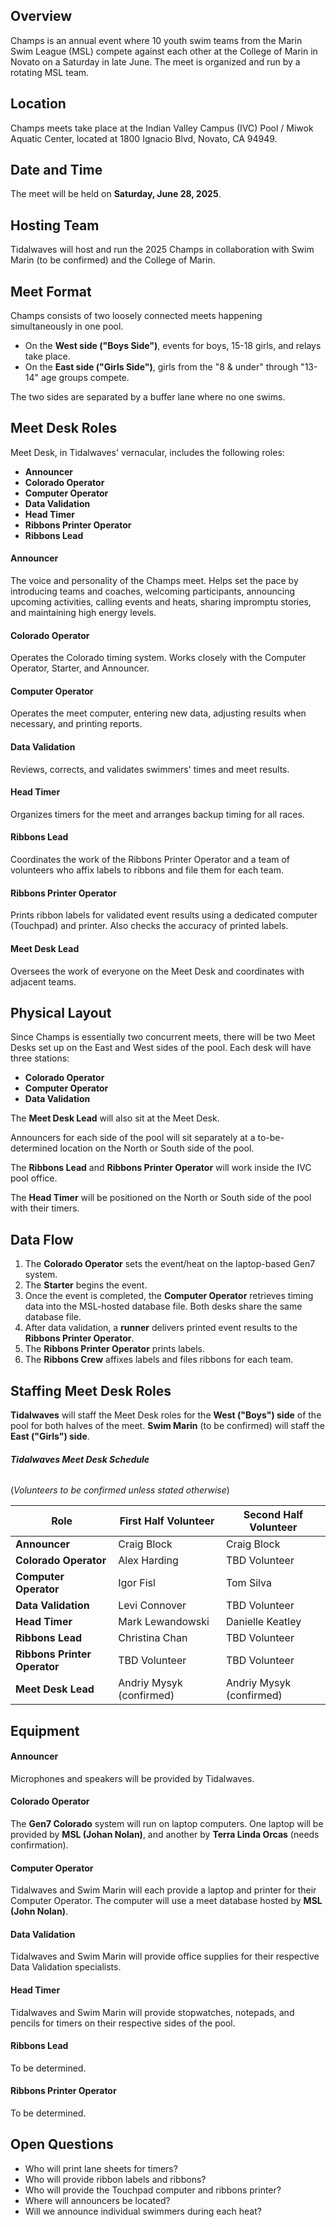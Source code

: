 ## Overview  
Champs is an annual event where 10 youth swim teams from the Marin Swim League (MSL) compete against each other at the College of Marin in Novato on a Saturday in late June. The meet is organized and run by a rotating MSL team.  

## Location  
Champs meets take place at the Indian Valley Campus (IVC) Pool / Miwok Aquatic Center, located at 1800 Ignacio Blvd, Novato, CA 94949.  

## Date and Time  
The meet will be held on **Saturday, June 28, 2025**.  

## Hosting Team  
Tidalwaves will host and run the 2025 Champs in collaboration with Swim Marin (to be confirmed) and the College of Marin.  

## Meet Format  
Champs consists of two loosely connected meets happening simultaneously in one pool.  
- On the **West side ("Boys Side")**, events for boys, 15-18 girls, and relays take place.  
- On the **East side ("Girls Side")**, girls from the "8 & under" through "13-14" age groups compete.  

The two sides are separated by a buffer lane where no one swims.  

## Meet Desk Roles  
Meet Desk, in Tidalwaves' vernacular, includes the following roles:  
- **Announcer**  
- **Colorado Operator**  
- **Computer Operator**  
- **Data Validation**  
- **Head Timer**  
- **Ribbons Printer Operator**  
- **Ribbons Lead**  

#### Announcer  
The voice and personality of the Champs meet. Helps set the pace by introducing teams and coaches, welcoming participants, announcing upcoming activities, calling events and heats, sharing impromptu stories, and maintaining high energy levels.  

#### Colorado Operator  
Operates the Colorado timing system. Works closely with the Computer Operator, Starter, and Announcer.  

#### Computer Operator  
Operates the meet computer, entering new data, adjusting results when necessary, and printing reports.  

#### Data Validation  
Reviews, corrects, and validates swimmers' times and meet results.  

#### Head Timer  
Organizes timers for the meet and arranges backup timing for all races.  

#### Ribbons Lead  
Coordinates the work of the Ribbons Printer Operator and a team of volunteers who affix labels to ribbons and file them for each team.  

#### Ribbons Printer Operator  
Prints ribbon labels for validated event results using a dedicated computer (Touchpad) and printer. Also checks the accuracy of printed labels.  

#### Meet Desk Lead  
Oversees the work of everyone on the Meet Desk and coordinates with adjacent teams.  

## Physical Layout  
Since Champs is essentially two concurrent meets, there will be two Meet Desks set up on the East and West sides of the pool. Each desk will have three stations:  
- **Colorado Operator**  
- **Computer Operator**  
- **Data Validation**  

The **Meet Desk Lead** will also sit at the Meet Desk.  

Announcers for each side of the pool will sit separately at a to-be-determined location on the North or South side of the pool.  

The **Ribbons Lead** and **Ribbons Printer Operator** will work inside the IVC pool office.  

The **Head Timer** will be positioned on the North or South side of the pool with their timers.  

## Data Flow  
1. The **Colorado Operator** sets the event/heat on the laptop-based Gen7 system.  
2. The **Starter** begins the event.  
3. Once the event is completed, the **Computer Operator** retrieves timing data into the MSL-hosted database file. Both desks share the same database file.  
4. After data validation, a **runner** delivers printed event results to the **Ribbons Printer Operator**.  
5. The **Ribbons Printer Operator** prints labels.  
6. The **Ribbons Crew** affixes labels and files ribbons for each team.  

## Staffing Meet Desk Roles  
**Tidalwaves** will staff the Meet Desk roles for the **West ("Boys") side** of the pool for both halves of the meet. **Swim Marin** (to be confirmed) will staff the **East ("Girls") side**.  

###### **Tidalwaves Meet Desk Schedule**  
(*Volunteers to be confirmed unless stated otherwise*)  

| Role | First Half Volunteer | Second Half Volunteer |  
|----------------------|--------------------|--------------------|  
| **Announcer** | Craig Block | Craig Block |  
| **Colorado Operator** | Alex Harding | TBD Volunteer |  
| **Computer Operator** | Igor Fisl | Tom Silva |  
| **Data Validation** | Levi Connover | TBD Volunteer |  
| **Head Timer** | Mark Lewandowski | Danielle Keatley |  
| **Ribbons Lead** | Christina Chan | TBD Volunteer |  
| **Ribbons Printer Operator** | TBD Volunteer | TBD Volunteer |  
| **Meet Desk Lead** | Andriy Mysyk (confirmed) | Andriy Mysyk (confirmed) |  

## Equipment  

#### Announcer  
Microphones and speakers will be provided by Tidalwaves.  

#### Colorado Operator  
The **Gen7 Colorado** system will run on laptop computers. One laptop will be provided by **MSL (Johan Nolan)**, and another by **Terra Linda Orcas** (needs confirmation).  

#### Computer Operator  
Tidalwaves and Swim Marin will each provide a laptop and printer for their Computer Operator. The computer will use a meet database hosted by **MSL (John Nolan)**.  

#### Data Validation  
Tidalwaves and Swim Marin will provide office supplies for their respective Data Validation specialists.  

#### Head Timer  
Tidalwaves and Swim Marin will provide stopwatches, notepads, and pencils for timers on their respective sides of the pool.  

#### Ribbons Lead  
To be determined.  

#### Ribbons Printer Operator  
To be determined.  

## Open Questions   
- Who will print lane sheets for timers?  
- Who will provide ribbon labels and ribbons?  
- Who will provide the Touchpad computer and ribbons printer?  
- Where will announcers be located?  
- Will we announce individual swimmers during each heat?  
